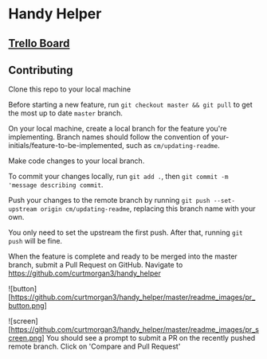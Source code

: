 # Handy Helper 

## [Trello Board]()

## Contributing
Clone this repo to your local machine

Before starting a new feature, run `git checkout master && git pull` to get the most up to date `master` branch.

On your local machine, create a local branch for the feature you're implementing. Branch names should follow the convention of your-initials/feature-to-be-implemented, such as `cm/updating-readme`. 

Make code changes to your local branch. 

To commit your changes locally, run `git add .`, then `git commit -m 'message describing commit`.

Push your changes to the remote branch by running `git push --set-upstream origin cm/updating-readme`, replacing this branch name with your own.

You only need to set the upstream the first push. After that, running `git push` will be fine. 

When the feature is complete and ready to be merged into the master branch, submit a Pull Request on GitHub. Navigate to https://github.com/curtmorgan3/handy_helper 

![button][https://github.com/curtmorgan3/handy_helper/master/readme_images/pr_button.png]

![screen][https://github.com/curtmorgan3/handy_helper/master/readme_images/pr_screen.png]
You should see a prompt to submit a PR on the recently pushed remote branch. Click on 'Compare and Pull Request'
